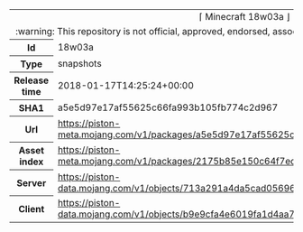 <html><table>
<tr><td colspan="2" align="center"><img width="0" height="0"><br/>⌈ Minecraft 18w03a ⌋<br/><img width="0" height="0"></td></tr>
<tr><td colspan="2" align="center"><img width="0" height="0"><br/>
:warning: This repository is not official, approved, endorsed, associated or connected with Mojang :warning:
<br/><img width="0" height="0"></td></tr>
<tr><th>Id</th><td>18w03a</td></tr>
<tr><th>Type</th><td>snapshots</td></tr>
<tr><th>Release time</th><td>2018-01-17T14:25:24+00:00</td></tr>
<tr><th>SHA1</th><td>a5e5d97e17af55625c66fa993b105fb774c2d967</td></tr>
<tr><th>Url</th><td><a href="https://piston-meta.mojang.com/v1/packages/a5e5d97e17af55625c66fa993b105fb774c2d967/18w03a.json">https://piston-meta.mojang.com/v1/packages/a5e5d97e17af55625c66fa993b105fb774c2d967/18w03a.json</a></td></tr>
<tr><th>Asset index</th><td><a href="https://piston-meta.mojang.com/v1/packages/2175b85e150c64f7ed285e7624b87c18cd992497/1.13.json">https://piston-meta.mojang.com/v1/packages/2175b85e150c64f7ed285e7624b87c18cd992497/1.13.json</a></td></tr>
<tr><th>Server</th><td><a href="https://piston-data.mojang.com/v1/objects/713a291a4da5cad056964c1fcda8c888e154eb73/server.jar">https://piston-data.mojang.com/v1/objects/713a291a4da5cad056964c1fcda8c888e154eb73/server.jar</a></td></tr>
<tr><th>Client</th><td><a href="https://piston-data.mojang.com/v1/objects/b9e9cfa4e6019fa1d4aa7b368366b9d8979db2a1/client.jar">https://piston-data.mojang.com/v1/objects/b9e9cfa4e6019fa1d4aa7b368366b9d8979db2a1/client.jar</a></td></tr>
</table></html>
